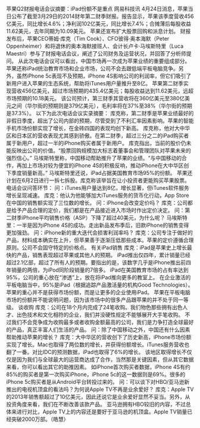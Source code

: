 苹果Q2财报电话会议摘要：iPad份额不是重点
网易科技讯 4月24日消息，苹果当日公布了截至3月29日的2014财年第二财季财报。报告显示，苹果该季度营收456亿美元，同比增长4.6%；净利润102亿美元，同比增长7.4%；合摊薄后每股收益11.62美元，去年同期为10.09美元。
苹果还宣布扩大股票回购和派息计划。
财报发布后，苹果CEO蒂姆·库克（Tim Cook）、CFO彼得·奥本海默（Peter Oppenheimer）和将退休的奥本海默接班人、会计长卢卡·马埃斯特里（Luca Maestri）参与了财报电话会议，阐述了公司财务及运营状况，并回答了分析师提问。
从此次电话会议可以看出，中国市场再一次成为苹果业绩的重要组成部分。苹果还称iPad统治教育市场和企业市场，公司不会去跟低端平板电脑竞争。另外，虽然iPhone 5c表现不及预期，iPhone 4S影响公司的利润率，但它们吸引了新用户进入苹果的生态系统，帮助将iTunes用户量推升至8亿。
苹果第二财季实现营收456亿美元，超过市场预期的435.4亿美元；每股收益达到11.62美元，远超市场预期的10.18美元。
该公司预计，第三财季其营收将在360亿美元至380亿美元之间（华尔街的预期则是379亿美元），毛利率将在37%至38%（华尔街的预期是37.3%）。
以下为此次电话会议实录摘要：
库克称，第二财季是苹果业绩最好的非假日季度，超出了公司内部的预期，尽管受到了不利汇率因素影响。苹果的智能手机市场份额实现了增长，在金砖四国的表现均创下新高。
库克称，他对大中华区和日本区的营收表现尤其感到骄傲。在第二财季，超过三分之二的iPad购买者属于新用户，超过一半的iPhone购买者属于新用户。
库克指出，当前的股价仍未能反映出公司的价值。“股票回购规模加大标志着董事会和管理团队对苹果未来的强烈信心。”
马埃斯特里称，中国移动帮助推升了苹果的业绩。“与中国移动的合作，再加上市场对较为便宜的iPhone 4S的积极反响，推动iPhone在大中华区创下季度销量新高。”
马埃斯特里还说，iPad占据美国教育市场95%的份额。
苹果还计划在6月2日进行一拆七拆股。库克称该举旨在让小投资者更能购买苹果股票。
电话会议问答环节：
问：iTunes用户量达到8亿，增长显著，但iTunes软件服务增长呈现减速。
库克：他认为他能够加大iTunes服务的货币化行动，App Store在中国的销售额实现了三位数的增长。
问：iPhone会改变定价吗？
库克：公司都是给予产品合理的定价，我们都是在产品接近进入市场时作出定价决定。
问：第二财季iPhone平均销售价格（ASP）下降了超过40美元，为什么呢？
马埃斯特里：一半是因为iPhone 4S的成功。走出新品发布季后，旧款iPhone的销售变得更加强劲。
问：iPhone新的重大迭代会损害利润率吗？
库克：公司专注于做好的产品，材料成本确实在上升，但苹果善于逐渐压低那些成本。苹果的定价遵循合理原则。公司不会固守特定的价格点。
有关iPad销售
库克：iPad是苹果史上增长最快的产品，销售表现超过苹果或其他人的预期。
iPad推出仅四年，累计销量已经超过2.1亿部，超过了所有人的预期。要指出的是，该数字几乎是iPhone推出前四年销量的两倍，为iPod同阶段销量的7倍多。
iPad在美国教育市场的占有率达到95%，公司的重心放在“渗透”上，放在将iPad推向更多的教室上。
在企业激活的平板电脑当中，95%是iPad（根据追踪产品激活量的机构Good Technologies）。苹果的重心并不是获得市场份额，而是让更多的企业使用iPad。
苹果在平板电脑市场的份额并不能说明问题，因为该市场中的很多产品跟苹果的并不处于同一等级。
谈收购
库克：公司在18个月内完成了24笔收购。我们物色那些拥有出色人才、出色技术和文化相符的企业，我们并没硬性规定不能够展开大手笔收购。
不过我们不会竞争成为收购最多或者收购金额最高的公司，我们是力争打造全球最好的产品，真正丰富人们生活的产品。
问：除了中国移动之外，中国还有什么因素帮助推动苹果的增长？
库克：大中华区的营收创下了历史新高，iPhone市场份额实现了增长。Mac也取得了两位数的增长，并获得份额增长。iTunes服务营收也翻了一番。对比IDC的预测数据，iPad也取得了6%的增长。
该地区取得增长不仅仅是因为我们与全球最大的运营商达成了合作，当然那是关键因素，但从其它数据来看，你可以看出其它的助推因素。
如iPhone首次购买者数据，iPhone 4S有约85%的购买者是第一次购买iPhone，iPhone 5c的这一数据则是69%。很多的iPhone 5c购买者是从Android平台转投过来的。
问：可以谈下对HBO/亚马逊新推出的电视机顶盒的看法吗？为何说Apple TV不再是业余爱好？
库克：Apple TV的2013年销售额超过了10亿美元，因此还说它是业余爱好显然不妥当。另外，从投资角度来看，我们在不断改善该款产品。
亚马逊拥有HBO较旧的内容，不过总体来进行对比，Apple TV上的内容还是要好于亚马逊的机顶盒。Apple TV销量已经突破2000万部。（皓慧）
